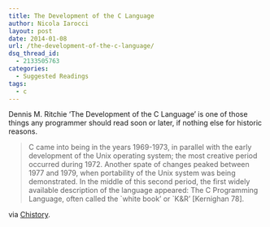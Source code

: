 ```yaml
---
title: The Development of the C Language
author: Nicola Iarocci
layout: post
date: 2014-01-08
url: /the-development-of-the-c-language/
dsq_thread_id:
  - 2133505763
categories:
  - Suggested Readings
tags:
  - c
---
```

Dennis M. Ritchie &#8216;The Development of the C Language&#8217; is one of those things any programmer should read soon or later, if nothing else for historic reasons.

> C came into being in the years 1969-1973, in parallel with the early development of the Unix operating system; the most creative period occurred during 1972. Another spate of changes peaked between 1977 and 1979, when portability of the Unix system was being demonstrated. In the middle of this second period, the first widely available description of the language appeared: The C Programming Language, often called the \`white book&#8217; or \`K&R&#8217; [Kernighan 78].

via [Chistory][1].

 [1]: http://cm.bell-labs.com/who/dmr/chist.html
